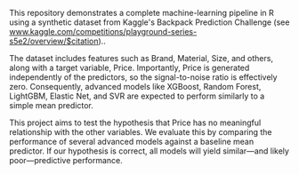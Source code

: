 This repository demonstrates a complete machine-learning pipeline in R using a synthetic dataset from Kaggle's Backpack Prediction Challenge (see www.kaggle.com/competitions/playground-series-s5e2/overview/$citation)..

The dataset includes features such as Brand, Material, Size, and others, along with a target variable, Price. Importantly, Price is generated independently of the predictors, so the signal-to-noise ratio is effectively zero. Consequently, advanced models like XGBoost, Random Forest, LightGBM, Elastic Net, and SVR are expected to perform similarly to a simple mean predictor.

This project aims to test the hypothesis that Price has no meaningful relationship with the other variables. We evaluate this by comparing the performance of several advanced models against a baseline mean predictor. If our hypothesis is correct, all models will yield similar—and likely poor—predictive performance.
